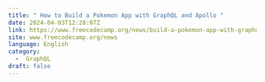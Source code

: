 ```yaml
---
title: " How to Build a Pokemon App with GraphQL and Apollo "
date: 2024-04-03T12:28:07Z
link: https://www.freecodecamp.org/news/build-a-pokemon-app-with-graphql-and-apollo/?utm_medium=RSS&utm_source=news.12bit.vn
site: www.freecodecamp.org/news
language: English
category:
  -  GraphQL 
draft: false
---
```


